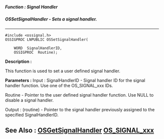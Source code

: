 ##### Function : Signal Handler
##### OSSetSignalHandler - Sets a signal handler.
---
```
#include <ossignal.h>
OSSIGPROC LNPUBLIC OSSetSignalHandler(

	WORD  SignalHandlerID,
	OSSIGPROC  Routine);
```
**Description :**

This function is used to set a user defined signal handler.

**Parameters :**
Input :
SignalHandlerID  -  Signal handler ID for the signal handler function.  Use one of the OS_SIGNAL_xxx IDs.

Routine  -  Pointer to the user defined signal handler function.  Use NULL to disable a signal handler.

Output :
(routine)  -  Pointer to the signal handler previously assigned to the specified SignalHandlerID.



**See Also :**
[OSGetSignalHandler](/domino-c-api-docs/reference/Func/OSGetSignalHandler)
[OS_SIGNAL_xxx](/domino-c-api-docs/reference/Symb/OS_SIGNAL_xxx)
---
